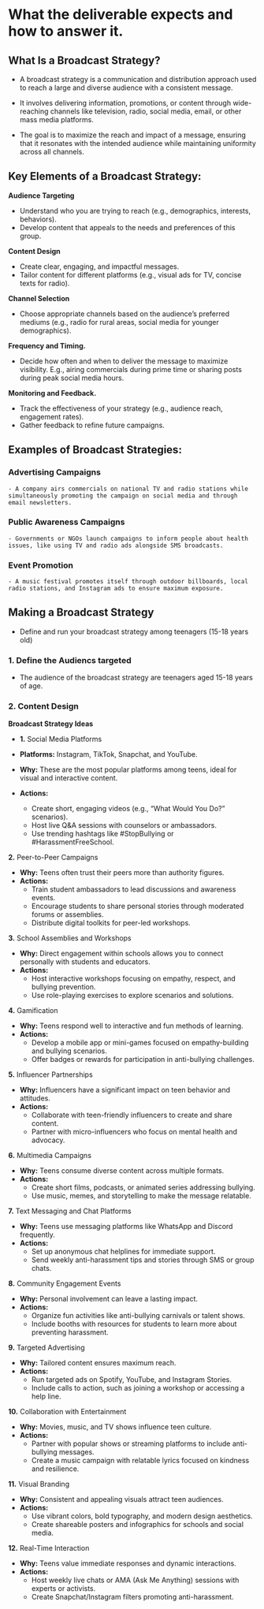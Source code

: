# What the deliverable expects and how to answer it.

## What Is a Broadcast Strategy?

- A broadcast strategy is a communication and distribution approach used to reach a large and diverse audience with a consistent message.
- It involves delivering information, promotions, or content through wide-reaching channels like television, radio, social media, email, or other mass media platforms.

- The goal is to maximize the reach and impact of a message, ensuring that it resonates with the intended audience while maintaining uniformity across all channels.

## Key Elements of a Broadcast Strategy:

**Audience Targeting**

- Understand who you are trying to reach (e.g., demographics, interests, behaviors).
- Develop content that appeals to the needs and preferences of this group.

**Content Design**

- Create clear, engaging, and impactful messages.
- Tailor content for different platforms (e.g., visual ads for TV, concise texts for radio).

**Channel Selection**

- Choose appropriate channels based on the audience’s preferred mediums (e.g., radio for rural areas, social media for younger demographics).

**Frequency and Timing.**

- Decide how often and when to deliver the message to maximize visibility.
    E.g., airing commercials during prime time or sharing posts during peak social media hours.

**Monitoring and Feedback.**
- Track the effectiveness of your strategy (e.g., audience reach, engagement rates).
- Gather feedback to refine future campaigns.

## Examples of Broadcast Strategies:

### Advertising Campaigns
    - A company airs commercials on national TV and radio stations while simultaneously promoting the campaign on social media and through email newsletters.

### Public Awareness Campaigns
    - Governments or NGOs launch campaigns to inform people about health issues, like using TV and radio ads alongside SMS broadcasts.

### Event Promotion
    - A music festival promotes itself through outdoor billboards, local radio stations, and Instagram ads to ensure maximum exposure.

## Making a Broadcast Strategy

- Define and run your broadcast strategy among teenagers (15-18 years old)

### 1. Define the Audiencs targeted
- The audience of the broadcast strategy are teenagers aged 15-18 years of age.

### 2. Content Design

**Broadcast Strategy Ideas**

- **1.** Social Media Platforms

- **Platforms:** Instagram, TikTok, Snapchat, and YouTube.
- **Why:** These are the most popular platforms among teens, ideal for visual and interactive content.
- **Actions:**
    - Create short, engaging videos (e.g., “What Would You Do?” scenarios).
    - Host live Q&A sessions with counselors or ambassadors.
    - Use trending hashtags like #StopBullying or #HarassmentFreeSchool.

**2.** Peer-to-Peer Campaigns

- **Why:** Teens often trust their peers more than authority figures.
- **Actions:**
    - Train student ambassadors to lead discussions and awareness events.
    - Encourage students to share personal stories through moderated forums or assemblies.
    - Distribute digital toolkits for peer-led workshops.

**3.** School Assemblies and Workshops

- **Why:** Direct engagement within schools allows you to connect personally with students and educators.
- **Actions:**
    - Host interactive workshops focusing on empathy, respect, and bullying prevention.
    - Use role-playing exercises to explore scenarios and solutions.

**4.** Gamification

- **Why:** Teens respond well to interactive and fun methods of learning.
- **Actions:**
    - Develop a mobile app or mini-games focused on empathy-building and bullying scenarios.
    - Offer badges or rewards for participation in anti-bullying challenges.

**5.** Influencer Partnerships

- **Why:** Influencers have a significant impact on teen behavior and attitudes.
- **Actions:**
    - Collaborate with teen-friendly influencers to create and share content.
    - Partner with micro-influencers who focus on mental health and advocacy.

**6.** Multimedia Campaigns

- **Why:** Teens consume diverse content across multiple formats.
- **Actions:**
    - Create short films, podcasts, or animated series addressing bullying.
    - Use music, memes, and storytelling to make the message relatable.

**7.** Text Messaging and Chat Platforms

- **Why:** Teens use messaging platforms like WhatsApp and Discord frequently.
- **Actions:**
    - Set up anonymous chat helplines for immediate support.
    - Send weekly anti-harassment tips and stories through SMS or group chats.

**8.** Community Engagement Events

- **Why:** Personal involvement can leave a lasting impact.
- **Actions:**
    - Organize fun activities like anti-bullying carnivals or talent shows.
    - Include booths with resources for students to learn more about preventing harassment.

**9.** Targeted Advertising

- **Why:** Tailored content ensures maximum reach.
- **Actions:**
    - Run targeted ads on Spotify, YouTube, and Instagram Stories.
    - Include calls to action, such as joining a workshop or accessing a help line.

**10.** Collaboration with Entertainment

- **Why:** Movies, music, and TV shows influence teen culture.
- **Actions:**
    - Partner with popular shows or streaming platforms to include anti-bullying messages.
    - Create a music campaign with relatable lyrics focused on kindness and resilience.
    
**11.** Visual Branding

- **Why:** Consistent and appealing visuals attract teen audiences.
- **Actions:**
    - Use vibrant colors, bold typography, and modern design aesthetics.
    - Create shareable posters and infographics for schools and social media.

**12.** Real-Time Interaction

- **Why:** Teens value immediate responses and dynamic interactions.
- **Actions:**
    - Host weekly live chats or AMA (Ask Me Anything) sessions with experts or activists.
    - Create Snapchat/Instagram filters promoting anti-harassment.